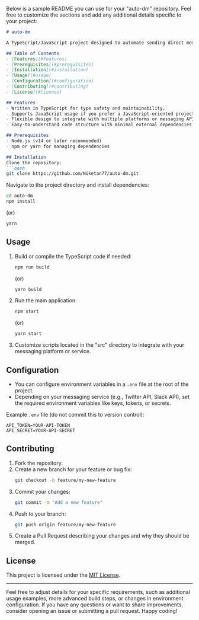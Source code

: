 Below is a sample README you can use for your "auto-dm" repository. Feel free to customize the sections and add any additional details specific to your project:

```markdown
# auto-dm

A TypeScript/JavaScript project designed to automate sending direct messages. This repository aims to provide an easy, customizable solution for handling messaging workflows in various applications or platforms.

## Table of Contents
- [Features](#features)
- [Prerequisites](#prerequisites)
- [Installation](#installation)
- [Usage](#usage)
- [Configuration](#configuration)
- [Contributing](#contributing)
- [License](#license)

## Features
- Written in TypeScript for type safety and maintainability.
- Supports JavaScript usage if you prefer a JavaScript-oriented project setup.
- Flexible design to integrate with multiple platforms or messaging APIs.
- Easy-to-understand code structure with minimal external dependencies.

## Prerequisites
- Node.js (v14 or later recommended)
- npm or yarn for managing dependencies

## Installation
Clone the repository:
```bash
git clone https://github.com/Niketan77/auto-dm.git
```

Navigate to the project directory and install dependencies:
```bash
cd auto-dm
npm install
```
(or)
```bash
yarn
```

## Usage
1. Build or compile the TypeScript code if needed:
   ```bash
   npm run build
   ```
   (or)
   ```bash
   yarn build
   ```

2. Run the main application:
   ```bash
   npm start
   ```
   (or)
   ```bash
   yarn start
   ```

3. Customize scripts located in the "src" directory to integrate with your messaging platform or service.

## Configuration
- You can configure environment variables in a `.env` file at the root of the project.  
- Depending on your messaging service (e.g., Twitter API, Slack API), set the required environment variables like keys, tokens, or secrets.

Example `.env` file (do not commit this to version control):
```plaintext
API_TOKEN=YOUR-API-TOKEN
API_SECRET=YOUR-API-SECRET
```

## Contributing
1. Fork the repository.
2. Create a new branch for your feature or bug fix:
   ```bash
   git checkout -b feature/my-new-feature
   ```
3. Commit your changes:
   ```bash
   git commit -m "Add a new feature"
   ```
4. Push to your branch:
   ```bash
   git push origin feature/my-new-feature
   ```
5. Create a Pull Request describing your changes and why they should be merged.

## License
This project is licensed under the [MIT License](LICENSE).  

---  

Feel free to adjust details for your specific requirements, such as additional usage examples, more advanced build steps, or changes in environment configuration. If you have any questions or want to share improvements, consider opening an issue or submitting a pull request. Happy coding!
```
